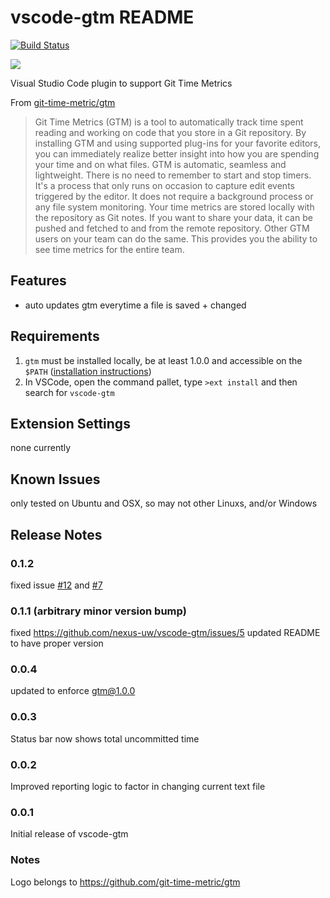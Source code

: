# vscode-gtm README
[![Build Status](https://travis-ci.org/nexus-uw/vscode-gtm.svg?branch=travis-ci)](https://travis-ci.org/nexus-uw/vscode-gtm)

![](./GTMLogo-128.png)

Visual Studio Code plugin to support Git Time Metrics

From [git-time-metric/gtm](https://github.com/git-time-metric/gtm)
>Git Time Metrics (GTM) is a tool to automatically track time spent reading and working on code that you store in a Git repository. By installing GTM and using supported plug-ins for your favorite editors, you can immediately realize better insight into how you are spending your time and on what files.
>GTM is automatic, seamless and lightweight. There is no need to remember to start and stop timers. It's a process that only runs on occasion to capture edit events triggered by the editor. It does not require a background process or any file system monitoring.
>Your time metrics are stored locally with the repository as Git notes. If you want to share your data, it can be pushed and fetched to and from the remote repository. Other GTM users on your team can do the same. This provides you the ability to see time metrics for the entire team.
## Features
- auto updates gtm everytime a file is saved + changed

## Requirements

1. ```gtm``` must be installed locally, be at least 1.0.0 and accessible on the ```$PATH``` ([installation instructions](https://github.com/git-time-metric/gtm#install-the-latest-gtm-release))
2. In VSCode, open the command pallet, type ```>ext install``` and then search for ```vscode-gtm```

## Extension Settings

none currently

## Known Issues

only tested on Ubuntu and OSX, so may not other Linuxs, and/or Windows

## Release Notes

### 0.1.2
fixed issue [#12](https://github.com/nexus-uw/vscode-gtm/issues/12) and [#7](https://github.com/nexus-uw/vscode-gtm/issues/7)

### 0.1.1 (arbitrary minor version bump)
fixed https://github.com/nexus-uw/vscode-gtm/issues/5
updated README to have proper version


### 0.0.4

updated to enforce gtm@1.0.0

### 0.0.3

Status bar now shows total uncommitted time

### 0.0.2

Improved reporting logic to factor in changing current text file

### 0.0.1

Initial release of vscode-gtm

### Notes
Logo belongs to https://github.com/git-time-metric/gtm
